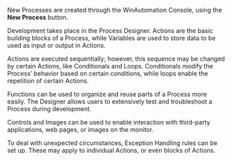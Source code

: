 New Processes are created through the WinAutomation Console, using the **New Process** button.

Development takes place in the Process Designer. Actions are the basic building blocks of a Process, while Variables are used to store data to be used as input or output in Actions.

Actions are executed sequentially; however, this sequence may be changed by certain Actions, like Conditionals and Loops. Conditionals modify the Process’ behavior based on certain conditions, while loops enable the repetition of certain Actions.

Functions can be used to organize and reuse parts of a Process more easily.
The Designer allows users to extensively test and troubleshoot a Process during development.

Controls and Images can be used to enable interaction with third-party applications, web pages, or images on the monitor.

To deal with unexpected circumstances, Exception Handling rules can be set up. These may apply to individual Actions, or even blocks of Actions.
